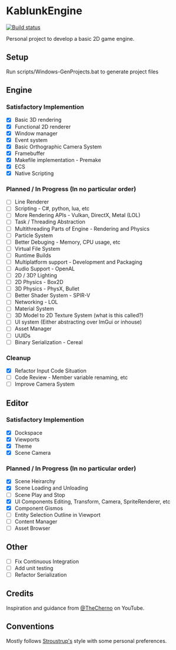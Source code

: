 # KablunkEngine 

[![Build status](https://ci.appveyor.com/api/projects/status/wmtieejd651lye65?svg=true)](https://ci.appveyor.com/project/happymonkey1/kablunkengine)

Personal project to develop a basic 2D game engine. 

## Setup

Run scripts/Windows-GenProjects.bat to generate project files

## Engine

### Satisfactory Implemention

- [x] Basic 3D rendering
- [x] Functional 2D renderer
- [x] Window manager
- [x] Event system
- [x] Basic Orthographic Camera System
- [x] Framebuffer
- [x] Makefile implementation - Premake
- [x] ECS
- [x] Native Scripting

### Planned / In Progress (In no particular order)

- [ ] Line Renderer
- [ ] Scripting -  C#, python, lua, etc
- [ ] More Rendering APIs - Vulkan, DirectX, Metal (LOL)
- [ ] Task / Threading Abstraction
- [ ] Multithreading Parts of Engine - Rendering and Physics
- [ ] Particle System
- [ ] Better Debuging - Memory, CPU usage, etc
- [ ] Virtual File System
- [ ] Runtime Builds
- [ ] Multiplatform support - Development and Packaging
- [ ] Audio Support - OpenAL
- [ ] 2D / 3D? Lighting
- [ ] 2D Physics - Box2D
- [ ] 3D Physics - PhysX, Bullet
- [ ] Better Shader System - SPIR-V
- [ ] Networking - LOL
- [ ] Material System
- [ ] 3D Model to 2D Texture System (what is this called?)
- [ ] UI system (Either abstracting over ImGui or inhouse)
- [ ] Asset Manager
- [ ] UUIDs
- [ ] Binary Serialization - Cereal

### Cleanup

- [x] Refactor Input Code Situation
- [ ] Code Review - Member variable renaming, etc
- [ ] Improve Camera System

## Editor

### Satisfactory Implemention

- [x] Dockspace
- [x] Viewports
- [x] Theme
- [x] Scene Camera

### Planned / In Progress (In no particular order)

- [x] Scene Heirarchy
- [x] Scene Loading and Unloading
- [ ] Scene Play and Stop
- [x] UI Components Editing, Transform, Camera, SpriteRenderer, etc
- [x] Component Gismos
- [ ] Entity Selection Outline in Viewport
- [ ] Content Manager
- [ ] Asset Browser

## Other

- [ ] Fix Continuous Integration
- [ ] Add unit testing
- [ ] Refactor Serialization

## Credits

Inspiration and guidance from [@TheCherno](https://www.youtube.com/channel/UCQ-W1KE9EYfdxhL6S4twUNw) on YouTube. 

## Conventions

Mostly follows [Stroustrup's](https://www.stroustrup.com/bs_faq2.html) style with some personal preferences.

